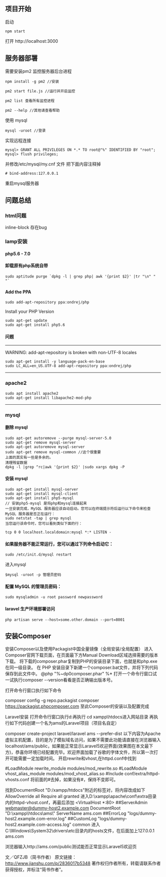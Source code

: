 ## 项目开始
启动
```
npm start
```
打开 http://localhost:3000

## 服务器部署

需要安装pm2 监控服务器后台进程

```
npm install -g pm2 //安装

pm2 start file.js //运行并开启监控

pm2 list 查看所有监控进程

pm2 --help //其他请查看帮助

```
使用 mysql
```
mysql -uroot //登录
```
实现远程连接
```
mysql> GRANT ALL PRIVILEGES ON *.* TO root@"%" IDENTIFIED BY "root";
mysql> flush privileges;
```
并修改/etc/mysql/my.cnf 文件
把下面内容注释掉
```
# bind-address:127.0.0.1
```
重启mysql服务器


## 问题总结
### html问题
inline-block 存在bug



### lamp安装
#### php5.6 - 7.0
#### 卸载原有php系统自带
```
sudo aptitude purge `dpkg -l | grep php| awk '{print $2}' |tr "\n" " "`
```
#### Add the PPA
```
sudo add-apt-repository ppa:ondrej/php
```
Install your PHP Version
```
sudo apt-get update
sudo apt-get install php5.6

```

#### 问题
------
WARNING: add-apt-repository is broken with non-UTF-8 locales
```
sudo apt-get install -y language-pack-en-base
sudo LC_ALL=en_US.UTF-8 add-apt-repository ppa:ondrej/php
```
-------

### apache2

```
sudo apt install apache2
sudo apt-get install libapache2-mod-php
```

----
### mysql

#### 删除 mysql
```
sudo apt-get autoremove --purge mysql-server-5.0
sudo apt-get remove mysql-server
sudo apt-get autoremove mysql-server
sudo apt-get remove mysql-common //这个很重要
上面的其实有一些是多余的。
清理残留数据
dpkg -l |grep ^rc|awk '{print $2}' |sudo xargs dpkg -P
```
#### 安装 mysql
```
sudo apt-get install mysql-server
sudo apt-get install mysql-client
sudo apt-get install php5-mysql
// 安装php5-mysql 是将php和mysql连接起来
一旦安装完成，MySQL 服务器应该自动启动。您可以在终端提示符后运行以下命令来检查 MySQL 服务器是否正在运行：
sudo netstat -tap | grep mysql
当您运行该命令时，您可以看到类似下面的行：

tcp 0 0 localhost.localdomain:mysql *:* LISTEN -
```
#### 如果服务器不能正常运行，您可以通过下列命令启动它：

```
sudo /etc/init.d/mysql restart
```
进入mysql
```
$mysql -uroot -p 管理员密码
```
#### 配置 MySQL 的管理员密码：
```
sudo mysqladmin -u root password newpassword
```



#### laravel 生产环境部署访问
```
php artisan serve --host=some.other.domain --port=8001

```


## 安装Composer

安装Composer以及使用Packagist中国全量镜像（全局安装/全局配置）
进入Composer官网下载页面，在页面最下方Manual Download区域选择需要的版本下载。
将下载的composer.phar复制到PHP的安装目录下面，也就是和php.exe在同一级目录。
在 PHP 安装目录下新建一个composer.bat文件，并将下列代码保存到此文件中。
@php "%~dp0composer.phar" %*
打开一个命令行窗口试一试执行composer --version看看是否正确输出版本号。

打开命令行窗口执行如下命令

composer config -g repo.packagist composer https://packagist.phpcomposer.com
至此Composer的安装以及配置完成

Laravel安装
打开命令行窗口执行d:再执行 cd xampp\htdocs进入网站目录 再执行如下代码创建一个名为ams的Laravel项目（项目名自定）

composer create-project laravel/laravel ams --prefer-dist
以下内容为Apache虚拟主机配置，目的是为了模拟域名访问，如果不需要此功能请直接在浏览器输入localhost/ams/public，如果能正常显示Laravel5欢迎界面(效果图在本文最下方)，恭喜你环境已经配置完毕。欢迎界面加载了谷歌的字体文件，所以第一次打开可能需要一定加载时间。
开启rewrite和vhost,在httpd.conf中找到

#LoadModule rewrite_module modules/mod_rewrite.so
#LoadModule vhost_alias_module modules/mod_vhost_alias.so
#Include conf/extra/httpd-vhosts.conf
将前面的#去掉，如果没有#，保持不变即可。

找到DocumentRoot "D:/xampp/htdocs"附近的<Directory>标签对，将内容改成如下
<Directory />
 AllowOverride all
 Require all granted
</Directory>
进入D:\xampp\apache\conf\extra目录内的httpd-vhost.conf，再最后添加
<VirtualHost *:80>
  ##ServerAdmin webmaster@dummy-host2.example.com
  DocumentRoot "D:\\xampp\\htdocs\\ams\\"
  ServerName ams.com
  ##ErrorLog "logs/dummy-host2.example.com-error.log"
  ##CustomLog "logs/dummy-host2.example.com-access.log" common
</VirtualHost>
进入C:\Windows\System32\drivers\etc目录内的hosts文件，在后面加上127.0.0.1       ams.com

浏览器输入http://ams.com/public测试能否正常显示Laravel5欢迎页

文／QFZJB（简书作者）
原文链接：http://www.jianshu.com/p/2836017b5348
著作权归作者所有，转载请联系作者获得授权，并标注“简书作者”。
